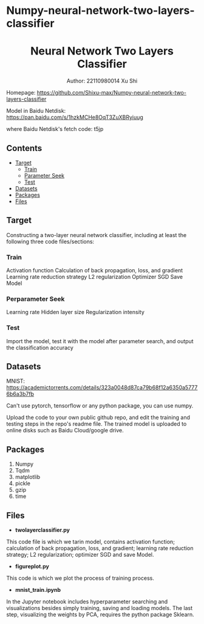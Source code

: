 # Numpy-neural-network-two-layers-classifier
<h1 align="center"> Neural Network Two Layers Classifier</h1>

<div align="center"> Author: 22110980014 Xu Shi</div>

Homepage: https://github.com/Shixu-max/Numpy-neural-network-two-layers-classifier

Model in Baidu Netdisk: https://pan.baidu.com/s/1hzkMCHe8OqT3ZuXBRyiuug

where Baidu Netdisk's fetch code: t5jp

## Contents

- [Target](#target)
  * [Train](#train)
  * [Parameter Seek](#parameter-seek)
  * [Test](#test)
- [Datasets](#datasets)
- [Packages](#packages)
- [Files](#files)


## Target
Constructing a two-layer neural network classifier, including at least the following three code files/sections:

### Train
Activation function
Calculation of back propagation, loss, and gradient
Learning rate reduction strategy
L2 regularization
Optimizer SGD
Save Model

### Perparameter Seek 
Learning rate 
Hidden layer size 
Regularization intensity

### Test
Import the model, test it with the model after parameter search, and output the classification accuracy

## Datasets
MNIST: https://academictorrents.com/details/323a0048d87ca79b68f12a6350a57776b6a3b7fb 

Can't use pytorch, tensorflow or any python package, you can use numpy. 

Upload the code to your own public github repo, and edit the training and testing steps in the repo's readme file. The trained model is uploaded to online disks such as Baidu Cloud/google drive.

## Packages
1. Numpy
2. Tqdm
3. matplotlib
4. pickle
5. gzip
6. time

## Files 

* **twolayerclassifier.py**

This code file is which we tarin model, contains activation function; calculation of back propagation, loss, and gradient; learning rate reduction strategy; L2 regularization; optimizer SGD and save Model. 
 

* **figureplot.py**

This code is which we plot the process of training process. 

* **mnist_train.ipynb**

In the Jupyter notebook includes hyperparameter searching and visualizations besides simply training, saving and loading models. The last step, visualizing the weights by PCA, requires the python package Sklearn.


